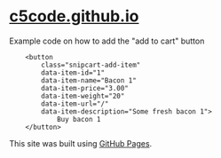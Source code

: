 # [c5code.github.io](https://c5code.github.io/)

Example code on how to add the "add to cart" button
		
		<button
			class="snipcart-add-item"
		    data-item-id="1"
		    data-item-name="Bacon 1"
		    data-item-price="3.00"
		    data-item-weight="20"
		    data-item-url="/"
		    data-item-description="Some fresh bacon 1">
	        	Buy bacon 1
		</button>


This site was built using [GitHub Pages](https://pages.github.com/).